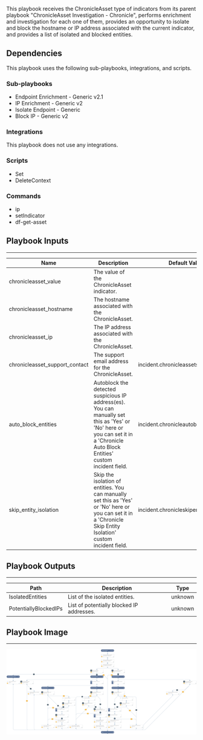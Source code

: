 This playbook receives the ChronicleAsset type of indicators from its parent playbook "ChronicleAsset Investigation - Chronicle", performs enrichment and investigation for each one of them, provides an opportunity to isolate and block the hostname or IP address associated with the current indicator, and provides a list of isolated and blocked entities.

## Dependencies
This playbook uses the following sub-playbooks, integrations, and scripts.

### Sub-playbooks
* Endpoint Enrichment - Generic v2.1
* IP Enrichment - Generic v2
* Isolate Endpoint - Generic
* Block IP - Generic v2

### Integrations
This playbook does not use any integrations.

### Scripts
* Set
* DeleteContext

### Commands
* ip
* setIndicator
* df-get-asset

## Playbook Inputs
---

| **Name** | **Description** | **Default Value** | **Required** |
| --- | --- | --- | --- |
| chronicleasset_value | The value of the ChronicleAsset indicator. |  | Required |
| chronicleasset_hostname | The hostname associated with the ChronicleAsset. |  | Optional |
| chronicleasset_ip | The IP address associated with the ChronicleAsset. |  | Optional |
| chronicleasset_support_contact | The support email address for the ChronicleAsset. | incident.chronicleassetsupportcontact | Optional |
| auto_block_entities | Autoblock the detected suspicious IP address\(es\). You can manually set this as 'Yes' or 'No' here or you can set it in a 'Chronicle Auto Block Entities' custom incident field. | incident.chronicleautoblockentities | Optional |
| skip_entity_isolation | Skip the isolation of entities. You can manually set this as 'Yes' or 'No' here or you can set it in a 'Chronicle Skip Entity Isolation' custom incident field. | incident.chronicleskipentityisolation | Optional |

## Playbook Outputs
---

| **Path** | **Description** | **Type** |
| --- | --- | --- |
| IsolatedEntities | List of the isolated entities. | unknown |
| PotentiallyBlockedIPs | List of potentially blocked IP addresses. | unknown |

## Playbook Image
---
![Hostname And IP Address Investigation And Remediation - Chronicle](https://raw.githubusercontent.com/demisto/content/6ed8556fa886b498aaeec84580c751fbc759eec9/Packs/GoogleChronicleBackstory/doc_files/Hostname_And_IP_Address_Investigation_And_Remediation_-_Chronicle.png)
